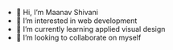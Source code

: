 - 👋 Hi, I’m Maanav Shivani
- 👀 I’m interested in web development
- 🌱 I’m currently learning applied visual design
- 💞️ I’m looking to collaborate on myself


<!---
hooomanisuser/hooomanisuser is a ✨ special ✨ repository because its `README.md` (this file) appears on your GitHub profile.
You can click the Preview link to take a look at your changes.
--->
